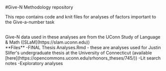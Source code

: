 #Give-N Methodology repository

This repo contains code and knit files for analyses of factors important to the Give-a-number task

<br>
Give-N data used in these analyses are from the UConn Study of Language & Math ([SLaM](https://slam.uconn.edu))

<br>
**Files**
-FINAL Thesis Analyses.Rmd - these are analyses used for Justin Slifer's undergraduate thesis at the University of Connecticut (available [here](https://opencommons.uconn.edu/srhonors_theses/745/))
-Lit search notes
-Exploratory analyses